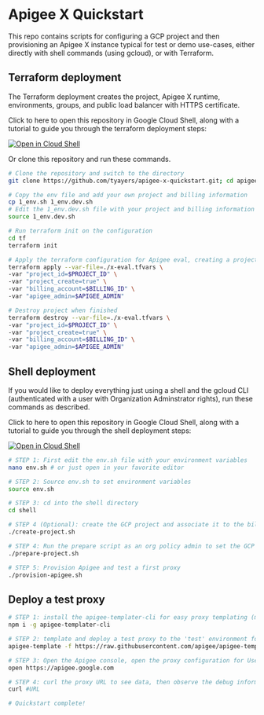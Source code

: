 # Apigee X Quickstart

This repo contains scripts for configuring a GCP project and then provisioning an Apigee X instance typical for test or demo use-cases, either directly with shell commands (using gcloud), or with Terraform.

## Terraform deployment

The Terraform deployment creates the project, Apigee X runtime, environments, groups, and public load balancer with HTTPS certificate.

Click to here to open this repository in Google Cloud Shell, along with a tutorial to guide you through the terraform deployment steps:

[![Open in Cloud Shell](https://gstatic.com/cloudssh/images/open-btn.png)](https://ssh.cloud.google.com/cloudshell/open?cloudshell_git_repo=https://github.com/tyayers/apigee-x-quickstart&cloudshell_git_branch=master&cloudshell_workspace=.&cloudshell_tutorial=docs/tf-tutorial.md)

Or clone this repository and run these commands.

```sh
# Clone the repository and switch to the directory
git clone https://github.com/tyayers/apigee-x-quickstart.git; cd apigee-x-quickstart

# Copy the env file and add your own project and billing information
cp 1_env.sh 1_env.dev.sh
# Edit the 1_env.dev.sh file with your project and billing information
source 1_env.dev.sh

# Run terraform init on the configuration
cd tf
terraform init

# Apply the terraform configuration for Apigee eval, creating a project and Apigee X instance and two environments (dev and prod)
terraform apply --var-file=./x-eval.tfvars \
-var "project_id=$PROJECT_ID" \
-var "project_create=true" \
-var "billing_account=$BILLING_ID" \
-var "apigee_admin=$APIGEE_ADMIN"

# Destroy project when finished
terraform destroy --var-file=./x-eval.tfvars \
-var "project_id=$PROJECT_ID" \
-var "project_create=true" \
-var "billing_account=$BILLING_ID" \
-var "apigee_admin=$APIGEE_ADMIN"
```


## Shell deployment

If you would like to deploy everything just using a shell and the gcloud CLI (authenticated with a user with Organization Adminstrator rights), run these commands as described.

Click to here to open this repository in Google Cloud Shell, along with a tutorial to guide you through the shell deployment steps:

[![Open in Cloud Shell](https://gstatic.com/cloudssh/images/open-btn.png)](https://ssh.cloud.google.com/cloudshell/open?cloudshell_git_repo=https://github.com/tyayers/apigee-x-quickstart&cloudshell_git_branch=master&cloudshell_workspace=.&cloudshell_tutorial=docs/shell-tutorial.md)

```sh
# STEP 1: First edit the env.sh file with your environment variables
nano env.sh # or just open in your favorite editor

# STEP 2: Source env.sh to set environment variables
source env.sh

# STEP 3: cd into the shell directory
cd shell

# STEP 4 (Optional): create the GCP project and associate it to the billing id
./create-project.sh

# STEP 4: Run the prepare script as an org policy admin to set the GCP project org policies for a demo Apigee X instance
./prepare-project.sh

# STEP 5: Provision Apigee and test a first proxy
./provision-apigee.sh

```

## Deploy a test proxy

```sh
# STEP 1: install the apigee-templater-cli for easy proxy templating (more information at github.com/apigee/apigee-templater)
npm i -g apigee-templater-cli

# STEP 2: template and deploy a test proxy to the 'test' environment for user data
apigee-template -f https://raw.githubusercontent.com/apigee/apigee-templater/main/examples/users.json -d -e test

# STEP 3: Open the Apigee console, open the proxy configuration for UsersProxy-v1, wait for the deployment to complete, and then start a debug session
open https://apigee.google.com

# STEP 4: curl the proxy URL to see data, then observe the debug information in the Apigee console
curl #URL

# Quickstart complete!

```